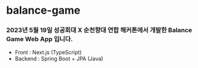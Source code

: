 # balance-game

### 2023년 5월 19일 성공회대 X 순천향대 연합 해커톤에서 개발한 Balance Game Web App 입니다.

* Front : Next.js (TypeScript)
* Backend : Spring Boot + JPA (Java)
